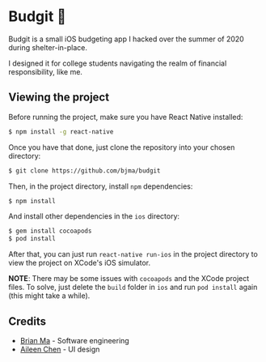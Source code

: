 # Budgit :money_with_wings:
Budgit is a small iOS budgeting app I hacked over the summer of 2020 during shelter-in-place. 

I designed it for college students navigating the realm of financial responsibility, like me.

## Viewing the project
Before running the project, make sure you have React Native installed:

``` bash
$ npm install -g react-native
```

Once you have that done, just clone the repository into your chosen directory:

``` bash
$ git clone https://github.com/bjma/budgit
```

Then, in the project directory, install `npm` dependencies:

``` bash
$ npm install
```

And install other dependencies in the `ios` directory:

``` bash
$ gem install cocoapods
$ pod install
```

After that, you can just run `react-native run-ios` in the project directory to view the project on XCode's iOS simulator.

**NOTE**: There may be some issues with `cocoapods` and the XCode project files. To solve, just delete the `build` folder in `ios` and run `pod install` again (this might take a while).

## Credits
* [Brian Ma](https://www.linkedin.com/in/brian-j-ma/) - Software engineering
* [Aileen Chen](https://www.linkedin.com/in/aileenschen/) - UI design